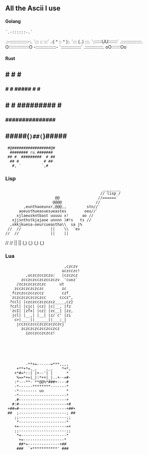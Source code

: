 ## All the Ascii I use 

#### Golang

    ´.-::::::-.´     
.:-::::::::::::::-:.
´_:::    ::    :::_´
 .:( ^   :: ^   ):.
 ´:::   (..)   :::.
 ´:::::::UU:::::::´
 .::::::::::::::::.
 O::::::::::::::::O
 -::::::::::::::::-
 ´::::::::::::::::´
  .::::::::::::::.
    oO:::::::Oo      


#### Rust

        
  ##          # #       # ##
 ### #     # ##### #    # ###
 ## #    # ######### #   ####
  ###   ###############  ###
   ## #####(`)##(`)##### ##
     #@#################@#
      ######## ru #######
     ## #  #########  # ##
      ## #           # ## 
       #, `         `,#


### Lisp 

                                               ________
                                              // lisp /
                          @@                 //======`
                         @@@@               //
            ,eunthaoeunxr,@@@,,         stn//`
          aoeusthueasuesueastes        oeu//`
         xjlaeuskntbast uuuuu x!      ao //
       xjjsnthstkjajaoe unnnn )#!s   ts //
      ,xkkjkuesa-oeurcueastha\\  sa j%
     //  //             ||    \\  `ex
    //  //              ||    ||
   //  //               ||    ||
  (,) (,)               (,)   (,) 





### Lua 
                                                       
                                                       
                              ,czczv                   
                             uczcczc!                  
             ,uczczcczczu:   |czczcz                   
           zcczczcczczcczczv  'cuxz`                    
         /zczczczczczc      ut                         
        zcczczczczczc        zc                        
       fczczcczcczccz        czf                       
      `zczczczczczczcc      cccz",                     
      ?ccl| |czczcczczczcz____,cz}                      
      ?czl| |cjc| |cz| |c|__, |fz                      
      `zcI| |zfx| |cz| |zc__| |zz,                      
       jcl| |__,| |__| |z/ c' |zi
        c>|____||______||___;_|
         jcczcczccczczczczczcj`                        
           zczczczczcczcczcz                           
             izcczcczczcz!                             
                                                       




                                         
             -**+=------=***,,,,          
         +**+*=,_,    ,_,    *+*,        
        +*#=*::| |+--'| |      *
         %==*+=|_|:*++|_|..+--=#-
        :*---**- **@@%*###+----#
        -*------********-------*
        -*-------- uu          *
        -*---------------------*
        .#---------------------+
       #:#---------------------+#
     +##=#---------------------+##+
     ##  ;---------------------; ##
        ;;---------------------;;
         *---------------------*
        +=---------------------=+
        ;;---------------------;;
         *=--------------------*
          +=------------------*
          ##*=--------------+##
         ###  `+***********' ###
